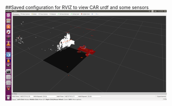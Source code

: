 ##Saved configuration for RVIZ to view CAR urdf and some sensors
![Alt text](/pictures/rviz_lidar_3DptCld.png "Title")
